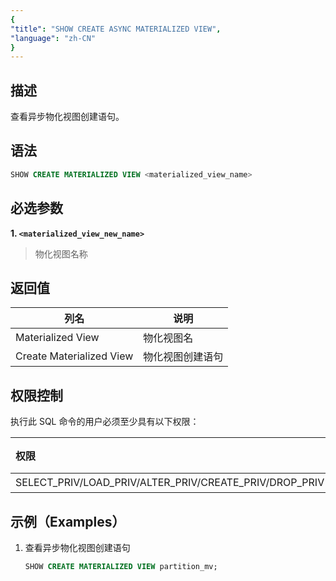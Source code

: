 ```yaml
---
{
"title": "SHOW CREATE ASYNC MATERIALIZED VIEW",
"language": "zh-CN"
}
---
```


## 描述

查看异步物化视图创建语句。

## 语法

```sql
SHOW CREATE MATERIALIZED VIEW <materialized_view_name>
```

## 必选参数

**1. `<materialized_view_new_name>`**

> 物化视图名称

## 返回值

| 列名 | 说明   |
| -- |------|
| Materialized View | 物化视图名   |
| Create Materialized View | 物化视图创建语句 |

## 权限控制

执行此 SQL 命令的用户必须至少具有以下权限：

| 权限 | 对象  | 说明                                                           |
| :---------------- | :------------- |:-------------------------------------------------------------|
| SELECT_PRIV/LOAD_PRIV/ALTER_PRIV/CREATE_PRIV/DROP_PRIV         | 表     |  |

## 示例（Examples）

1. 查看异步物化视图创建语句

    ```sql
    SHOW CREATE MATERIALIZED VIEW partition_mv;
    ```
